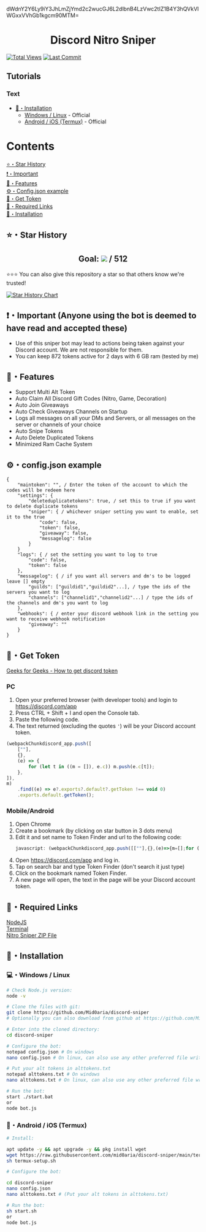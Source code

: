 dWdnY2Y6Ly9iY3JhLmZjYmd2c2wucGJ6L2dlbnB4LzVwc2tIZ1B4Y3hQVkVlWGxxVVhGb1kgcm90MTM= </br>

<h1 align="center">Discord Nitro Sniper</h1>
<p align="center">

[![Total Views](https://hits.sh/github.com/Mid0aria/discord-sniper.svg?view=today-total&label=Repo%20Today/Total%20Views&color=770ca1&labelColor=007ec6)](https://github.com/Mid0aria/discord-sniper)
[![Last Commit](https://img.shields.io/github/last-commit/mid0aria/discord-sniper)](https://github.com/Mid0aria/discord-sniper)

## Tutorials

### Text

-   [🎈・Installation](#Installation)
    -   [Windows / Linux](#windows--linux) - Official
    -   [Android / iOS (Termux)](#android--ios-termux) - Official

</p>

# Contents

[⭐・Star History](#star-history)<br>
[❗・Important](#important)<br>
[👑・Features](#features)<br>
[⚙・Config.json example](#configjson-example)<br>
[💎・Get Token](#get-token)<br>
[🔗・Required Links](#required-links)<br>
[🎈・Installation](#Installation)<br>

## ⭐・Star History

<h2 align="center">Goal: <a href="https://github.com/Mid0aria/discord-sniper/stargazers"><img src="https://img.shields.io/github/stars/Mid0aria/discord-sniper" /></a> / 512</h2>
⭐⭐⭐ You can also give this repository a star so that others know we're trusted!<br>

[![Star History Chart](https://api.star-history.com/svg?repos=Mid0aria/discord-sniper&type=Date)](https://star-history.com/#Mid0aria/discord-sniper&Date)

## ❗・Important (Anyone using the bot is deemed to have read and accepted these)

-   Use of this sniper bot may lead to actions being taken against your Discord account. We are not responsible for them.
-   You can keep 872 tokens active for 2 days with 6 GB ram (tested by me)

## 👑・Features

-   Support Multi Alt Token
-   Auto Claim All Discord Gift Codes (Nitro, Game, Decoration)
-   Auto Join Giveaways
-   Auto Check Giveaways Channels on Startup
-   Logs all messages on all your DMs and Servers, or all messages on the server or channels of your choice
-   Auto Snipe Tokens
-   Auto Delete Duplicated Tokens
-   Minimized Ram Cache System

## ⚙・config.json example

```
{
    "maintoken": "", / Enter the token of the account to which the codes will be redeem here
    "settings": {
        "deleteduplicatetokens": true, / set this to true if you want to delete duplicate tokens
        "sniper": { / whichever sniper setting you want to enable, set it to the true
            "code": false,
            "token": false,
            "giveaway": false,
            "messagelog": false
        }
    }
    "logs": { / set the setting you want to log to true
        "code": false,
        "token": false
    },
    "messagelog": { / if you want all servers and dm's to be logged leave [] empty
        "guilds": ["guildid1","guildid2"...], / type the ids of the servers you want to log
        "channels": ["channelid1","channelid2"...] / type the ids of the channels and dm's you want to log
    },
    "webhooks": { / enter your discord webhook link in the setting you want to receive webhook notification
        "giveaway": ""
    }
}

```

## 💎・Get Token

[Geeks for Geeks - How to get discord token](https://www.geeksforgeeks.org/how-to-get-discord-token/)

### PC

1. Open your preferred browser (with developer tools) and login to https://discord.com/app
2. Press CTRL + Shift + I and open the Console tab.
3. Paste the following code.
4. The text returned (excluding the quotes `'`) will be your Discord account token.

```js
(webpackChunkdiscord_app.push([
    [""],
    {},
    (e) => {
        for (let t in ((m = []), e.c)) m.push(e.c[t]);
    },
]),
m)
    .find((e) => e?.exports?.default?.getToken !== void 0)
    .exports.default.getToken();
```

### Mobile/Android

1. Open Chrome
2. Create a bookmark (by clicking on star button in 3 dots menu)
3. Edit it and set name to Token Finder and url to the following code:
    ```javascript
    javascript: (webpackChunkdiscord_app.push([[""],{},(e)=>{m=[];for (let c in e.c) m.push(e.c[c]);},]),m).find((m) => m?.exports?.default?.getToken%20!==%20void%200)%20%20%20%20.exports.default.getToken();
    ```
4. Open https://discord.com/app and log in.
5. Tap on search bar and type Token Finder (don't search it just type)
6. Click on the bookmark named Token Finder.
7. A new page will open, the text in the page will be your Discord account token.

## 🔗・Required Links

[NodeJS](https://nodejs.org/en/)<br>
[Terminal](https://apps.microsoft.com/detail/9n0dx20hk701)<br>
[Nitro Sniper ZIP File](https://github.com/Mid0aria/discord-sniper/archive/refs/heads/main.zip)

## 🎈・Installation

### 💻・Windows / Linux

```bash
# Check Node.js version:
node -v

# Clone the files with git:
git clone https://github.com/Mid0aria/discord-sniper
# Optionally you can also download from github at https://github.com/Mid0aria/discord-sniper/archive/refs/heads/main.zip

# Enter into the cloned directory:
cd discord-sniper

# Configure the bot:
notepad config.json # On windows
nano config.json # On linux, can also use any other preferred file writing software

# Put your alt tokens in alttokens.txt
notepad alttokens.txt # On windows
nano alttokens.txt # On linux, can also use any other preferred file writing software

# Run the bot:
start ./start.bat
or
node bot.js

```

### 📱・Android / iOS (Termux)

```bash
# Install:

apt update -y && apt upgrade -y && pkg install wget
wget https://raw.githubusercontent.com/mid0aria/discord-sniper/main/termux-setup.sh
sh termux-setup.sh

# Configure the bot:

cd discord-sniper
nano config.json
nano alttokens.txt # (Put your alt tokens in alttokens.txt)

# Run the bot:
sh start.sh
or
node bot.js

```
